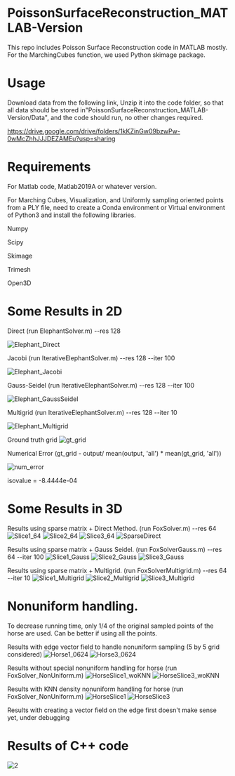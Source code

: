# PoissonSurfaceReconstruction_MATLAB-Version

This repo includes Poisson Surface Reconstruction code in MATLAB mostly. For the MarchingCubes function, we used Python skimage package.

# Usage
Download data from the following link, Unzip it into the code folder, so that all data should be stored in"PoissonSurfaceReconstruction_MATLAB-Version/Data", and the code should run, no other changes required.

https://drive.google.com/drive/folders/1kKZinGw09bzwPw-0wMcZhhJJJDEZAMEu?usp=sharing

# Requirements
For Matlab code, Matlab2019A or whatever version.

For Marching Cubes, Visualization, and Uniformly sampling oriented points from a PLY file, need to create a Conda environment or Virtual environment of Python3 and install the following libraries.

Numpy

Scipy

Skimage

Trimesh

Open3D


# Some Results in 2D

Direct (run ElephantSolver.m) --res 128 

![Elephant_Direct](https://user-images.githubusercontent.com/33951209/118314648-441a9e80-b4a9-11eb-8a5c-9facee7713b0.jpg)

Jacobi (run IterativeElephantSolver.m) --res 128 --iter 100 

![Elephant_Jacobi](https://user-images.githubusercontent.com/33951209/118314707-5a285f00-b4a9-11eb-8cad-3a0bdd397b08.jpg)

Gauss-Seidel (run IterativeElephantSolver.m) --res 128 --iter 100 

![Elephant_GaussSeidel](https://user-images.githubusercontent.com/33951209/118314722-5e547c80-b4a9-11eb-8ed1-23798654f402.jpg)

Multigrid (run IterativeElephantSolver.m) --res 128 --iter 10

![Elephant_Multigrid](https://user-images.githubusercontent.com/33951209/118314731-614f6d00-b4a9-11eb-901b-0e36b06052f9.jpg)

Ground truth grid
![gt_grid](https://user-images.githubusercontent.com/33951209/118325601-8c8d8880-b4b8-11eb-80d0-9e194c620c38.jpg)

Numerical Error (gt_grid - output/ mean(output, 'all') * mean(gt_grid, 'all'))

![num_error](https://user-images.githubusercontent.com/33951209/118326157-6fa58500-b4b9-11eb-954b-f0b240353ff8.jpg)

isovalue = -8.4444e-04


# Some Results in 3D 

Results using sparse matrix + Direct Method. (run FoxSolver.m) --res 64
![Slice1_64](https://user-images.githubusercontent.com/33951209/119586598-e415d900-bd81-11eb-9fce-8cf446f1544d.jpg)
![Slice2_64](https://user-images.githubusercontent.com/33951209/119586559-cf394580-bd81-11eb-9cb0-c591c8c98878.jpg)
![Slice3_64](https://user-images.githubusercontent.com/33951209/119586612-eaa45080-bd81-11eb-8d8f-66fb9e2d9078.jpg)
![SparseDirect](https://user-images.githubusercontent.com/33951209/119586565-d2cccc80-bd81-11eb-9033-cfdca60bf4b5.jpg)

Results using sparse matrix + Gauss Seidel. (run FoxSolverGauss.m) --res 64 --iter 100
![Slice1_Gauss](https://user-images.githubusercontent.com/33951209/120114507-4da43780-c134-11eb-8a95-58568c80039c.jpg)
![Slice2_Gauss](https://user-images.githubusercontent.com/33951209/120114519-5b59bd00-c134-11eb-8232-2e2147a48030.jpg)
![Slice3_Gauss](https://user-images.githubusercontent.com/33951209/120114530-69a7d900-c134-11eb-869a-268db8bb5407.jpg)

Results using sparse matrix + Multigrid. (run FoxSolverMultigrid.m) --res 64 --iter 10
![Slice1_Multigrid](https://user-images.githubusercontent.com/33951209/120114512-53018200-c134-11eb-83ed-408b8d0696ef.jpg)
![Slice2_Multigrid](https://user-images.githubusercontent.com/33951209/120114523-5f85da80-c134-11eb-8d9f-9ed666d3a265.jpg)
![Slice3_Multigrid](https://user-images.githubusercontent.com/33951209/120114536-72001400-c134-11eb-91d6-765616700ff5.jpg)

# Nonuniform handling. 

To decrease running time, only 1/4 of the original sampled points of the horse are used. Can be better if using all the points.

Results with edge vector field to handle nonuniform sampling (5 by 5 grid considered)
![Horse1_0624](https://user-images.githubusercontent.com/33951209/123559463-fdc78900-d750-11eb-91cb-aaf2325a1e27.jpg)
![Horse3_0624](https://user-images.githubusercontent.com/33951209/123559464-00c27980-d751-11eb-84c4-2191e21caa9c.jpg)


Results without special nonuniform handling for horse (run FoxSolver_NonUniform.m)
![HorseSlice1_woKNN](https://user-images.githubusercontent.com/33951209/120843324-d5b68280-c522-11eb-9758-6398d3e7a047.jpg)
![HorseSlice3_woKNN](https://user-images.githubusercontent.com/33951209/120843344-db13cd00-c522-11eb-8d78-6e7e8523d5a9.jpg)

Results with KNN density nonuniform handling for horse (run FoxSolver_NonUniform.m)
![HorseSlice1](https://user-images.githubusercontent.com/33951209/120843416-ecf57000-c522-11eb-9042-68f5a65947e8.jpg)
![HorseSlice3](https://user-images.githubusercontent.com/33951209/120843426-ef57ca00-c522-11eb-9c93-c49d7986818e.jpg)

Results with creating a vector field on the edge first doesn't make sense yet, under debugging


# Results of C++ code
![2](https://user-images.githubusercontent.com/33951209/118743313-fedad180-b806-11eb-8d30-e23750864277.jpg)

